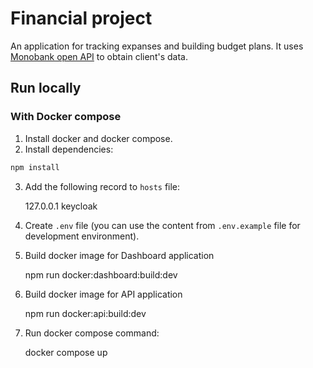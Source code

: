 # Financial project

An application for tracking expanses and building budget plans. It uses [Monobank open API](https://api.monobank.ua/docs/index.html) to obtain client's data.

## Run locally

### With Docker compose

1. Install docker and docker compose.
2. Install dependencies:

```sh
npm install
```

3. Add the following record to `hosts` file:


    127.0.0.1 keycloak


4. Create `.env` file (you can use the content from `.env.example` file for development environment).
5. Build docker image for Dashboard application


      npm run docker:dashboard:build:dev

6. Build docker image for API application


      npm run docker:api:build:dev

7. Run docker compose command:


      docker compose up
